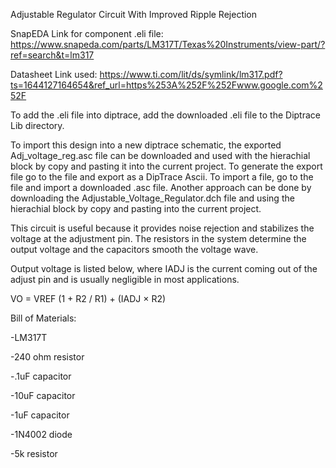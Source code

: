 Adjustable Regulator Circuit With Improved Ripple Rejection

SnapEDA Link for component .eli file:
https://www.snapeda.com/parts/LM317T/Texas%20Instruments/view-part/?ref=search&t=lm317

Datasheet Link used: 
https://www.ti.com/lit/ds/symlink/lm317.pdf?ts=1644127164654&ref_url=https%253A%252F%252Fwww.google.com%252F 

To add the .eli file into diptrace, add the downloaded .eli file to the Diptrace Lib directory. 

To import this design into a new diptrace schematic, the exported Adj_voltage_reg.asc file can be downloaded and used with the hierachial block by copy and pasting it 
into the current project. To generate the export file go to the file and export as a DipTrace Ascii. To import a file, go to the file and import a downloaded .asc file. Another approach can be done by downloading the Adjustable_Voltage_Regulator.dch file and using the hierachial block by copy and pasting into the current project.

This circuit is useful because it provides noise rejection and stabilizes the voltage at the adjustment pin. The resistors in the system determine the output voltage and the capacitors smooth the voltage wave.  

Output voltage is listed below, where IADJ is the current coming out of the adjust pin and is usually negligible in most applications.

VO = VREF (1 + R2 / R1) + (IADJ × R2)

Bill of Materials:

-LM317T

-240 ohm resistor

-.1uF capacitor

-10uF capacitor

-1uF capacitor

-1N4002 diode

-5k resistor
